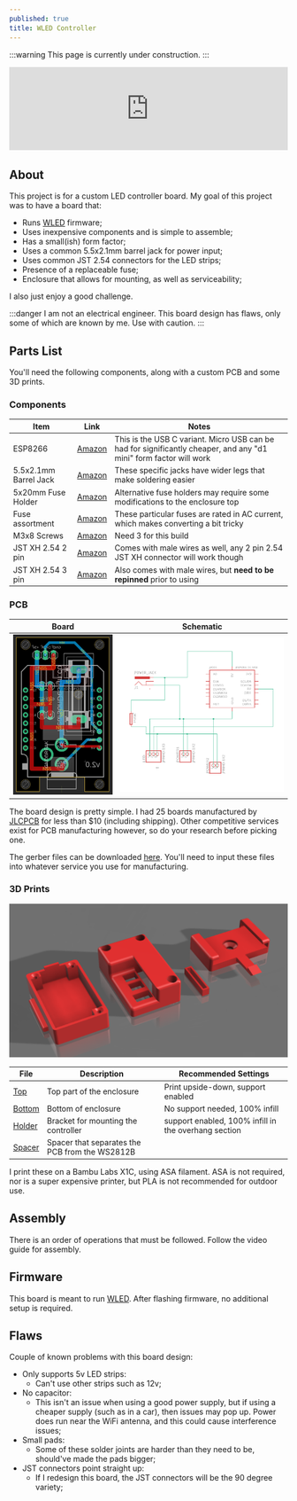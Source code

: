 ```yaml
---
published: true
title: WLED Controller
---
```


:::warning
This page is currently under construction.
:::

<iframe width="100%" src="https://www.youtube.com/embed/hE9B4bpsDIw" title="WLED Controller | DIY LED Strip Controller" frameborder="0" allow="accelerometer; clipboard-write; encrypted-media; gyroscope; picture-in-picture; web-share" allowfullscreen></iframe>

## About

This project is for a custom LED controller board.  My goal of this project was to have a board that:
* Runs [WLED](https://kno.wled.ge) firmware;
* Uses inexpensive components and is simple to assemble;
* Has a small(ish) form factor;
* Uses a common 5.5x2.1mm barrel jack for power input;
* Uses common JST 2.54 connectors for the LED strips;
* Presence of a replaceable fuse;
* Enclosure that allows for mounting, as well as serviceability;

I also just enjoy a good challenge.

:::danger
I am not an electrical engineer.  This board design has flaws, only some of which are known by me.  Use with caution.
:::

## Parts List

You'll need the following components, along with a custom PCB and some 3D prints.

### Components

| Item | Link |  Notes |
| --- | --- | --- |
| ESP8266 | [Amazon](https://www.amazon.com/dp/B0BK986HLZ?ref=ppx_yo2ov_dt_b_product_details&th=1) | This is the USB C variant.  Micro USB can be had for significantly cheaper, and any "d1 mini" form factor will work |
| 5.5x2.1mm Barrel Jack | [Amazon](https://www.amazon.com/dp/B081DYQSC9?ref=ppx_yo2ov_dt_b_product_details&th=1) | These specific jacks have wider legs that make soldering easier |
| 5x20mm Fuse Holder | [Amazon](https://www.amazon.com/gp/product/B074N1NMMX/ref=ppx_yo_dt_b_asin_title_o03_s00?ie=UTF8&psc=1) | Alternative fuse holders may require some modifications to the enclosure top |
| Fuse assortment | [Amazon](https://www.amazon.com/gp/product/B07TXFHR5J/ref=ppx_yo_dt_b_asin_title_o03_s00?ie=UTF8&psc=1) | These particular fuses are rated in AC current, which makes converting a bit tricky |
| M3x8 Screws | [Amazon](https://www.amazon.com/dp/B07Q4N4V1V?ref=ppx_yo2ov_dt_b_product_details&th=1) | Need 3 for this build |
| JST XH 2.54 2 pin | [Amazon](https://a.co/d/3dqOVPY) | Comes with male wires as well, any 2 pin 2.54 JST XH connector will work though |
| JST XH 2.54 3 pin | [Amazon](https://a.co/d/aD3Sctu) | Also comes with male wires, but **need to be repinned** prior to using |


### PCB

| Board | Schematic |
| --- | --- |
| ![](./assets/Board.png) | ![](./assets/Schematic.png) |

The board design is pretty simple.  I had 25 boards manufactured by [JLCPCB](https://jlcpcb.com) for less than $10 (including shipping).  Other competitive services exist for PCB manufacturing however, so do your research before picking one.

The gerber files can be downloaded [here](./assets/gerber_files.zip).  You'll need to input these files into whatever service you use for manufacturing.

### 3D Prints

![](./assets/CaseRender.png)

| File | Description | Recommended Settings |
| --- | --- | --- |
| [Top](./assets/WLedCaseTop.3mf) | Top part of the enclosure | Print upside-down, support enabled |
| [Bottom](./assets/WLedCaseBottom.3mf) | Bottom of enclosure | No support needed, 100% infill |
| [Holder](./assets/WLedCaseHolder.3mf) | Bracket for mounting the controller | support enabled, 100% infill in the overhang section |
| [Spacer](./assets/WLedCaseSpacer.3mf) | Spacer that separates the PCB from the WS2812B |

I print these on a Bambu Labs X1C, using ASA filament.  ASA is not required, nor is a super expensive printer, but PLA is not recommended for outdoor use.


## Assembly

There is an order of operations that must be followed.  Follow the video guide for assembly.

## Firmware

This board is meant to run [WLED](https://kno.wled.ge).  After flashing firmware, no additional setup is required.

## Flaws

Couple of known problems with this board design:
* Only supports 5v LED strips:
    * Can't use other strips such as 12v;
* No capacitor:
    * This isn't an issue when using a good power supply, but if using a cheaper supply (such as in a car), then issues may pop up.  Power does run near the WiFi antenna, and this could cause interference issues;
* Small pads:
    * Some of these solder joints are harder than they need to be, should've made the pads bigger;
* JST connectors point straight up:
    * If I redesign this board, the JST connectors will be the 90 degree variety;